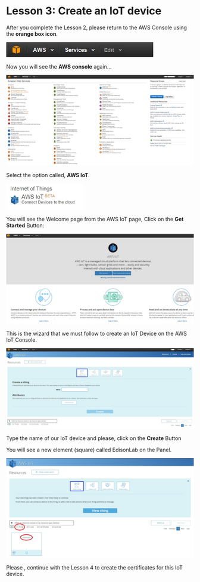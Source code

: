 # Lesson 3: Create an IoT device

After you complete the Lesson 2, please return to the AWS Console using the **orange box icon**.

![](13.jpg)

Now you will see the **AWS console** again...

![](9.jpg)

Select the option called, **AWS IoT**.

![](14.jpg)

You will see the Welcome page from the AWS IoT page, Click on the **Get Started** Button:

![](15.jpg)


This is the wizard that we must follow to create an IoT Device on the AWS IoT Console.

![](16.jpg)

Type the name of our IoT device and please, click on the **Create** Button 




You will see a new element (square) called EdisonLab on the Panel.

![](18.jpg)

Please , continue with the Lesson 4 to create the certificates for this IoT device.